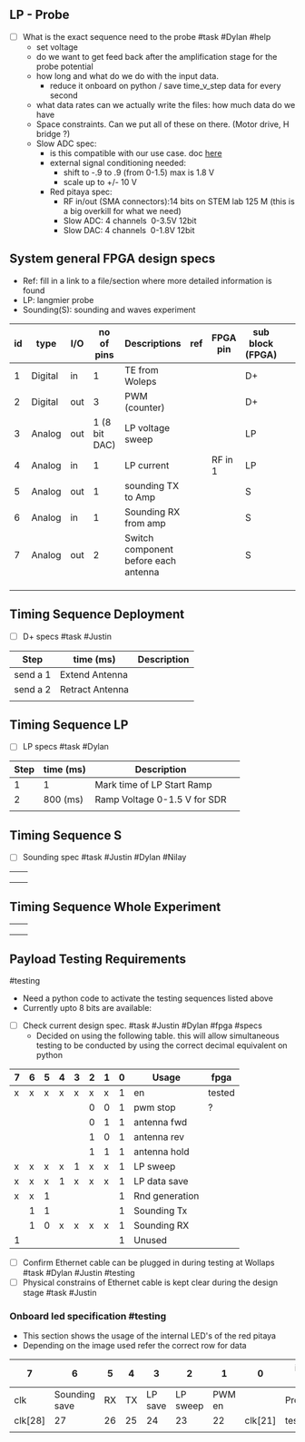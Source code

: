 
## LP - Probe

- [ ] What is the exact sequence need to the probe #task #Dylan #help
	- set voltage
	- do we want to get feed back after the amplification stage for the probe potential
	- how long and what do we do with the input data.
		- reduce it onboard on python / save time_v_step data for every second
	- what data rates can we actually write the files: how much data do we have
	- Space constraints. Can we put all of these on there. (Motor drive, H bridge ?)
	- Slow ADC spec:
		- is this compatible with our use case. doc [here](https://redpitaya.readthedocs.io/en/latest/appsFeatures/examples/analog/ana-exm2.html)
		- external signal conditioning needed:
			- shift to -.9 to .9 (from 0-1.5) max is 1.8 V
			- scale up to +/- 10 V
		- Red pitaya spec:
			- RF in/out (SMA connectors):14 bits on STEM lab 125 M (this is a big overkill for what we need)
			- Slow ADC: 4 channels  0-3.5V 12bit
			- Slow DAC:  4 channels  0-1.8V 12bit

## System general FPGA design specs

- Ref: fill in a link to a file/section where more detailed information is found
- LP: langmier probe 
- Sounding(S): sounding and waves experiment 

| id  | type    | I/O | no of pins    | Descriptions                         | ref | FPGA pin | sub block (FPGA) |     |     |
| --- | ------- | --- | ------------- | ------------------------------------ | --- | -------- | ---------------- | --- | --- |
| 1   | Digital | in  | 1             | TE from Woleps                       |     |          | D+               |     |     |
| 2   | Digital | out | 3             | PWM (counter)                        |     |          | D+               |     |     |
| 3   | Analog  | out | 1 (8 bit DAC) | LP voltage sweep                     |     |          | LP               |     |     |
| 4   | Analog  | in  | 1             | LP current                           |     | RF in 1  | LP               |     |     |
| 5   | Analog  | out | 1             | sounding TX to Amp                   |     |          | S                |     |     |
| 6   | Analog  | in  | 1             | Sounding RX from amp                 |     |          | S                |     |     |
| 7   | Analog  | out | 2             | Switch component before each antenna |     |          | S                |     |     |
|     |         |     |               |                                      |     |          |                  |     |     |
|     |         |     |               |                                      |     |          |                  |     |     |
|     |         |     |               |                                      |     |          |                  |     |     |

##  Timing Sequence Deployment

- [ ] D+ specs #task  #Justin 

| Step | time (ms) | Description |
| ---- | ---- | ---- |
| send a 1 | Extend Antenna |  |
| send a 2 | Retract Antenna |  |
|  |  |  |


## Timing Sequence LP

- [ ] LP specs #task #Dylan  

| Step | time (ms) | Description |  |
| ---- | ---- | ---- | ---- |
| 1 | 1 | Mark time of LP Start Ramp |  |
| 2 | 800 (ms) | Ramp Voltage 0-1.5 V for SDR |  |
|  |  |  |  |

##  Timing Sequence S
- [ ] Sounding spec #task #Justin #Dylan #Nilay 

|  |  |
| ---- | ---- |
|  |  |
|  |  |
|  |  |

##  Timing Sequence Whole Experiment

|  |  |
| ---- | ---- |
|  |  |
|  |  |
|  |  |

##  Payload Testing Requirements 
#testing 
- Need a python code to activate the testing sequences listed above
- Currently upto 8 bits are available: 
- [ ] Check current design spec. #task #Justin #Dylan #fpga #specs
	- Decided on using the following table. this will allow simultaneous testing to be conducted by using the correct decimal equivalent on python

| 7   | 6   | 5   | 4   | 3   | 2   | 1   | 0   | Usage          | fpga   |
| --- | --- | --- | --- | --- | --- | --- | --- | -------------- | ------ |
| x   | x   | x   | x   | x   | x   | x   | 1   | en             | tested |
|     |     |     |     |     | 0   | 0   | 1   | pwm stop       | ?      |
|     |     |     |     |     | 0   | 1   | 1   | antenna fwd    |        |
|     |     |     |     |     | 1   | 0   | 1   | antenna rev    |        |
|     |     |     |     |     | 1   | 1   | 1   | antenna hold   |        |
| x   | x   | x   | x   | 1   | x   | x   | 1   | LP sweep       |        |
| x   | x   | x   | 1   | x   | x   | x   | 1   | LP data save   |        |
| x   | x   | 1   |     |     |     |     | 1   | Rnd generation |        |
|     | 1   | 1   |     |     |     |     | 1   | Sounding Tx    |        |
|     | 1   | 0   | x   | x   | x   | x   | 1   | Sounding RX    |        |
| 1   |     |     |     |     |     |     | 1   | Unused         |        |
 
- [ ] Confirm Ethernet cable can be plugged in during testing at Wollaps #task #Dylan #Justin #testing 
- [ ] Physical constrains of Ethernet cable is kept clear during the design stage #task #Justin 
### Onboard led specification #testing 

- This section shows the usage of the internal LED's of the red pitaya 
- Depending on the image used refer the correct row for data

| 7       | 6             | 5   | 4   | 3       | 2        | 1      | 0       | image label |
| ------- | ------------- | --- | --- | ------- | -------- | ------ | ------- | ----------- |
| clk     | Sounding save | RX  | TX  | LP save | LP sweep | PWM en |         | Production  |
| clk[28] | 27            | 26  | 25  | 24      | 23       | 22     | clk[21] | test 11     |
|         |               |     |     |         |          |        |         |             |
